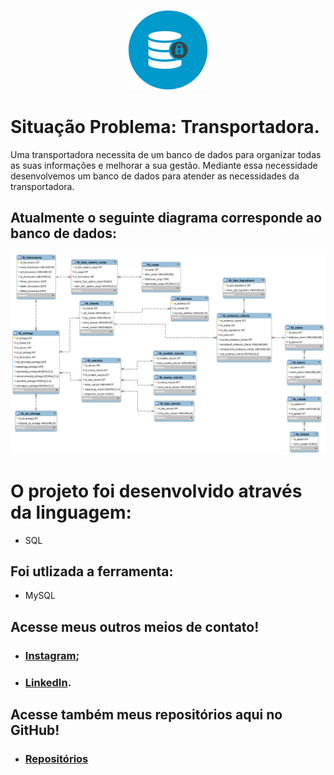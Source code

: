 
<p align="center">
<img src="https://github.com/MatheusFranciscone/projeto-transportadora/blob/master/images/database-image.png ">
</p>

# Situação Problema: Transportadora.

Uma transportadora necessita de um banco de dados para organizar todas as suas informações e melhorar a sua
gestão. Mediante essa necessidade desenvolvemos um banco de dados para atender as necessidades da transportadora.

## Atualmente o seguinte diagrama corresponde ao banco de dados:
<p align="center">
<img src="https://github.com/MatheusFranciscone/projeto-transportadora/blob/master/images/db_transportadora.png ">
</p>

# O projeto foi desenvolvido através da linguagem: 
 * SQL
## Foi utlizada a ferramenta:
 * MySQL
## Acesse meus outros meios de contato!

 * ### [Instagram](https://www.instagram.com/_franciscone/);
 * ### [LinkedIn](https://www.linkedin.com/in/matheus-franciscone/).
## Acesse também meus repositórios aqui no GitHub!

 * ### [Repositórios](https://github.com/MatheusFranciscone?tab=repositories)
